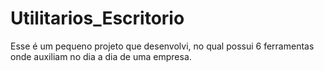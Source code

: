 # Utilitarios_Escritorio
 Esse é um pequeno projeto que desenvolvi, no qual possui 6 ferramentas onde auxiliam no dia a dia de uma empresa.
